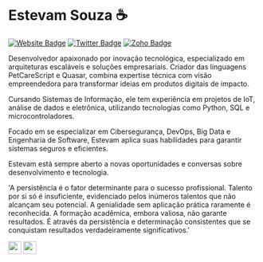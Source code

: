 # Estevam Souza ☕

[![Website Badge](https://img.shields.io/badge/-estevamsouza.com.br-47CCCC?style=flat&logo=Google-Chrome&logoColor=white&link=https://jessicalim.me)](https://estevamsouza.com.br)
[![Twitter Badge](https://img.shields.io/badge/-estevamsl-1ca0f1?style=flat&labelColor=1ca0f1&logo=buymeacoffee&logoColor=white&link=https://buymeacoffee.com/estevamsl)](https://buymeacoffee.com/estevamsl)
[![Zoho Badge](https://img.shields.io/badge/-contato@estevamsouza.com.br-purple?style=flat&logo=Zoho&logoColor=white&link=mailto:contato@estevamsouza.com.br)](mailto:contato@estevamsouza.com.br)

Desenvolvedor apaixonado por inovação tecnológica, especializado em arquiteturas escaláveis e soluções empresariais. Criador das linguagens PetCareScript e Quasar, combina expertise técnica com visão empreendedora para transformar ideias em produtos digitais de impacto.

Cursando Sistemas de Informação, ele tem experiência em projetos de IoT, análise de dados e eletrônica, utilizando tecnologias como Python, SQL e microcontroladores.

Focado em se especializar em Cibersegurança, DevOps, Big Data e Engenharia de Software, Estevam aplica suas habilidades para garantir sistemas seguros e eficientes.

Estevam está sempre aberto a novas oportunidades e conversas sobre desenvolvimento e tecnologia.

'A persistência é o fator determinante para o sucesso profissional. Talento por si só é insuficiente, evidenciado pelos inúmeros talentos que não alcançam seu potencial. A genialidade sem aplicação prática raramente é reconhecida. A formação acadêmica, embora valiosa, não garante resultados. É através da persistência e determinação consistentes que se conquistam resultados verdadeiramente significativos.'

<p align="left">
  <img src="https://skillicons.dev/icons?i=html,css,js,ts,nodejs,react,reactivex,graphql,prisma,sequelize,nextjs,nest,py,flask,cpp" height="26"/>
  <img src="https://skillicons.dev/icons?i=vercel,docker,postgres,mongodb,planetscale,supabase,heroku,yarn,git,vscode,arch" height="26"/>
</p>
